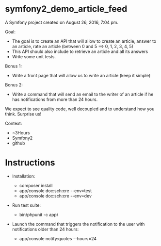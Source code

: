 symfony2_demo_article_feed
==========================

A Symfony project created on August 26, 2016, 7:04 pm.

Goal:
 - The goal is to create an API that will allow to create an article, answer to an article, rate an article (between 0 and 5 ==> 0, 1, 2, 3, 4, 5)
 - This API should also include to retrieve an article and all its answers
 - Write some unit tests.

Bonus 1:
 - Write a front page that will allow us to write an article (keep it simple)

Bonus 2:
 - Write a command that will send an email to the writer of an article if he has notifications from more than 24 hours.


We expect to see quality code, well decoupled and to understand how you think. Surprise us!

Context:
 - ~3Hours
 - Symfony2
 - github
 
Instructions
============ 
 - Installation:
   - composer install
   - app/console doc:sch:cre --env=test
   - app/console doc:sch:cre --env=dev
   
 - Run test suite: 
   - bin/phpunit -c app/
   
 - Launch the command that triggers the notification to the user with notifications older than 24 hours: 
   - app/console notify:quotes --hours=24